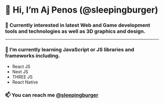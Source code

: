 # 👋 Hi, I’m Aj Penos (@sleepingburger)
### 👀 Currently interested in latest Web and Game development tools and technologies as well as 3D graphics and design.
---
### 🌱 I’m currently learning JavaScript or JS libraries and frameworks including.
  - React JS
  - Next JS
  - THREE JS
  - React Native
  
### 📫 You can reach me [@sleepingburger](https://sleepingburger.github.io/Link-in-bio/)


<!---
sleepingburger/sleepingburger is a ✨ special ✨ repository because its `README.md` (this file) appears on your GitHub profile.
You can click the Preview link to take a look at your changes.
--->
